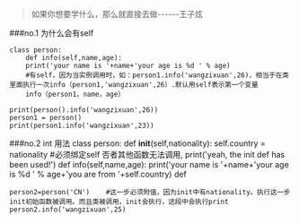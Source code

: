 >如果你想要学什么，那么就直接去做------王子炫

###no.1 为什么会有self
```
class person:
    def info(self,name,age): 
    print('your name is '+name+'your age is %d ' % age)
    #有self，因为当实例调用时，如：person1.info('wangzixuan',26)，相当于在类里面执行一次info（person1,'wangzixuan',26）.默认用self表示第一个变量
    info（person1，name，age）
    
print(person().info('wangzixuan',26))
person1 = person()
print(person1.info('wangzixuan',23)) 
```

###no.2 int 用法
    class person:
        def __init__(self,nationality):
            self.country = nationality #必须绑定self 否者其他函数无法调用,
            print('yeah, the init def has been used!')
        def info(self,name,age):
            print('your name is '+name+'your age is %d ' % age+'you are from '+self.country)
        def

    person2=person('CN')    #这一步必须附值，因为init中有nationality。执行这一步init初始函数被调用。而且类被调用，init会执行，这段中会执行print
    person2.info('wangzixuan',25)

